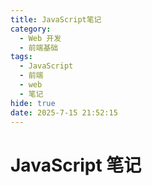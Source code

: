 ```yaml
---
title: JavaScript笔记
category:
  - Web 开发
  - 前端基础
tags:
  - JavaScript
  - 前端
  - web
  - 笔记
hide: true
date: 2025-7-15 21:52:15
---
```


# JavaScript 笔记
